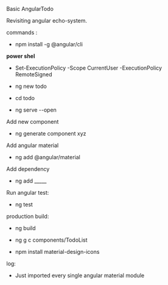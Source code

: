 Basic AngularTodo

Revisiting angular echo-system. 

commands : 

* npm install -g @angular/cli

**power shel**
* Set-ExecutionPolicy -Scope CurrentUser -ExecutionPolicy RemoteSigned 


* ng new todo
* cd todo
* ng serve --open


Add new component
* ng generate component xyz

Add angular material
* ng add @angular/material

Add dependency
* ng add _____

Run angular test: 
* ng test

production build:
* ng build 


* ng g c components/TodoList

* npm install material-design-icons


log: 
* Just imported every single angular material module
